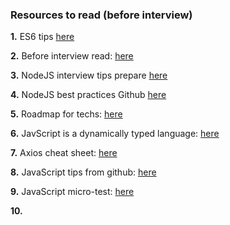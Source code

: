 ### Resources to read (before interview)

<b>1.</b> ES6 tips <a href="https://exploringjs.com/es6/ch_overviews.html" target="_blank">here</a>


<b>2.</b> Before interview read: <a href="https://medium.com/@credosystemz/top-100-javascript-interview-questions-with-answers-145ceee552f0" target="_blank">here</a>


<b>3.</b> NodeJS interview tips prepare <a href="https://mp.weixin.qq.com/s?__biz=MzUxMzcxMzE5Ng==&mid=2247506403&idx=1&sn=19a31f3165165e3a09b963221c1fae16&chksm=f9526ca0ce25e5b6a85f9857cef75fb1298e227376596b0378a947c991feb563bef0d6a2c276&mpshare=1&scene=1&srcid=0208sstxxeu1LBGtIhEYH6Me&sharer_sharetime=1612770971203&sharer_shareid=879ac6966e1b106337c7f3c2a1f196f5&exportkey=AvfwDwus4TeLem%2FZqMg4s%2BI%3D&pass_ticket=TqVA9A6JMH%2F1OVHxhg41r4jjEdKPeyVrWCV0O7cdByWsIK5a%2FYW2Q9TTXdCHsDxO&wx_header=0#rd" target="_blank">here</a>


<b>4.</b> NodeJS best practices Github <a href="https://github.com/goldbergyoni/nodebestpractices" target="_blank">here</a>


<b>5.</b> Roadmap for techs: <a href="https://github.com/kamranahmedse/developer-roadmap" target="_blank">here</a>


<b>6.</b> JavScript is a dynamically typed language: <a href="https://www.geeksforgeeks.org/variables-datatypes-javascript/" target="_blank">here</a>


<b>7.</b> Axios cheat sheet: <a href="https://kapeli.com/cheat_sheets/Axios.docset/Contents/Resources/Documents/index" target="_blank">here</a>


<b>8.</b> JavaScript tips from github: <a href="https://github.com/rohan-paul/Awesome-JavaScript-Interviews" target="_blank">here</a>


<b>9.</b> JavaScript micro-test: <a href="https://github.com/yeungon/In-JavaScript-we-trust" target="_blank">here</a>


<b>10.</b> <a href="" target="_blank"></a>
